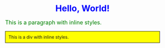 <!DOCTYPE html>
<html lang="en">
<head>
    <meta charset="UTF-8">
    <meta name="viewport" content="width=device-width, initial-scale=1.0">
    <title>Inline CSS Example</title>
</head>
<body>
    <h1 style="color: blue; text-align: center;">Hello, World!</h1>
    <p style="font-size: 18px; color: green;">This is a paragraph with inline styles.</p>
    <div style="background-color: yellow; padding: 10px; border: 1px solid black;">
        This is a div with inline styles.
    </div>
</body>
</html>
